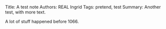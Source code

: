 Title: A test note
Authors: REAL Ingrid
Tags: pretend, test
Summary: Another test, with more text.

A lot of stuff happened before 1066. 

